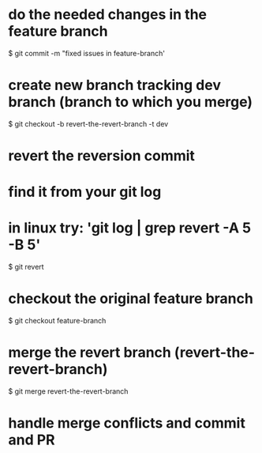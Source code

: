 # do the needed changes in the feature branch
$ git commit -m "fixed issues in feature-branch'

# create new branch tracking dev branch (branch to which you merge)
$ git checkout -b revert-the-revert-branch -t dev

# revert the reversion commit
# find it from your git log
# in linux try: 'git log | grep revert -A 5 -B 5'
$ git revert <revert-commit-hash>

# checkout the original feature branch
$ git checkout feature-branch

# merge the revert branch (revert-the-revert-branch)
$ git merge revert-the-revert-branch

# handle merge conflicts and commit and PR